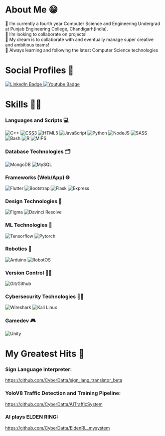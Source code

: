 # About Me 😁
🔭 I’m currently a fourth year Computer Science and Engineering Undergrad at Punjab Engineering College, Chandigarh(India).
<br>
👯 I’m looking to collaborate on projects!
<br>
🤝 My dream is to collaborate with and eventually manage super creative and ambitious teams!
<br>
🎈 Always learning and following the latest Computer Science technologies
# Social Profiles 💃
<div id="badges_social_profiles">
  <a href="https://www.linkedin.com/in/dhruv-datta-516274200/">
  <img src="https://img.shields.io/badge/LinkedIn-blue?style=for-the-badge&logo=linkedin&logoColor=white" alt="LinkedIn Badge">
  </a>
  <a href="https://www.youtube.com/@cyberdatta">
  <img src="https://img.shields.io/badge/YouTube-FF0000?style=for-the-badge&logo=youtube&logoColor=white" alt="Youtube Badge">
  </a>
</div>

# Skills 👩‍🔧
### Languages and Scripts 💻
![C++](https://img.shields.io/badge/c/c++-%2300599C.svg?style=for-the-badge&logo=c%2B%2B&logoColor=white) ![CSS3](https://img.shields.io/badge/css3-%231572B6.svg?style=for-the-badge&logo=css3&logoColor=white) ![HTML5](https://img.shields.io/badge/html5-%23E34F26.svg?style=for-the-badge&logo=html5&logoColor=white) ![JavaScript](https://img.shields.io/badge/javascript-%23323330.svg?style=for-the-badge&logo=javascript&logoColor=%23F7DF1E) ![Python](https://img.shields.io/badge/python-3670A0?style=for-the-badge&logo=python&logoColor=ffdd54) ![NodeJS](https://img.shields.io/badge/node.js-6DA55F?style=for-the-badge&logo=node.js&logoColor=white) ![SASS](https://img.shields.io/badge/SASS-hotpink.svg?style=for-the-badge&logo=SASS&logoColor=white) ![Bash](https://img.shields.io/badge/Bash-4eaa25?style=for-the-badge&logo=gnubash&logoColor=white) ![R](https://img.shields.io/badge/R-276dc3?style=for-the-badge&logo=r&logoColor=white) ![MIPS](https://img.shields.io/badge/MIPS_Assembly-000000?style=for-the-badge) 
### Database Technologies 🗂️
![MongoDB](https://img.shields.io/badge/MongoDB-%234ea94b.svg?style=for-the-badge&logo=mongodb&logoColor=white) ![MySQL](https://img.shields.io/badge/mysql-%2300f.svg?style=for-the-badge&logo=mysql&logoColor=white) 
### Frameworks (Web/App) 🌐
![Flutter](https://img.shields.io/badge/Flutter-02569B?style=for-the-badge&logo=flutter&logoColor=violet) ![Bootstrap](https://img.shields.io/badge/Bootstrap-7952B3?style=for-the-badge&logo=bootstrap&logoColor=green) ![Flask](https://img.shields.io/badge/Flask-000000?style=for-the-badge&logo=flask&logoColor=neon) ![Express](https://img.shields.io/badge/Express-FFF700?style=for-the-badge&logo=express&logoColor=grey)
### Design Technologies 📐
![Figma](https://img.shields.io/badge/Figma-F24E1E?style=for-the-badge&logo=figma&logoColor=white) ![Davinci Resolve](https://img.shields.io/badge/davinciresolve-233A51?style=for-the-badge&logo=davinciresolve&logoColor=cyan)
### ML Technologies 🧮
![Tensorflow](https://img.shields.io/badge/Tensorflow-FF6F00?style=for-the-badge&logo=tensorflow&logoColor=white) ![Pytorch](https://img.shields.io/badge/Pytorch-EE4C2C?style=for-the-badge&logo=pytorch&logoColor=green) 
### Robotics 🤖
![Arduino](https://img.shields.io/badge/Arduino-00979D?style=for-the-badge&logo=arduino&logoColor=white) ![RobotOS](https://img.shields.io/badge/RobotOS-00B0D8?style=for-the-badge&logo=RobotOS&logoColor=grey) 
### Version Control 🚣‍♀️
![Git/Github](https://img.shields.io/badge/Git/Github-181717?style=for-the-badge&logo=github&logoColor=white) 
### Cybersecurity Technologies 🥷🏻
![Wireshark](https://img.shields.io/badge/Wireshark-1679A7?style=for-the-badge&logo=wireshark&logoColor=white) ![Kali Linux](https://img.shields.io/badge/Kali_linux-557C94?style=for-the-badge&logo=kalilinux&logoColor=gold) 
### Gamedev 🎮
![Unity](https://img.shields.io/badge/Unity-808080?style=for-the-badge&logo=unity&logoColor=black)
# My Greatest Hits 👑
### Sign Language Interpreter:
https://github.com/CyberDatta/sign_lang_translator_beta
### YoloV8 Traffic Detection and Training Pipeline:
https://github.com/CyberDatta/AITrafficSystem
### AI plays ELDEN RING: 
https://github.com/CyberDatta/EldenRL_mysystem
<!---
CyberDatta/CyberDatta is a ✨ special ✨ repository because its `README.md` (this file) appears on your GitHub profile.
You can click the Preview link to take a look at your changes.
--->

